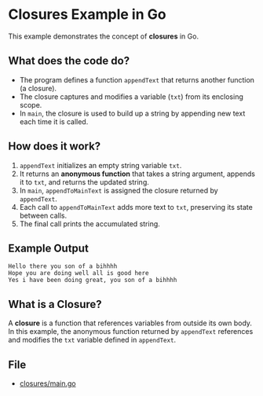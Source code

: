 # Closures Example in Go

This example demonstrates the concept of **closures** in Go.

## What does the code do?

- The program defines a function `appendText` that returns another function (a closure).
- The closure captures and modifies a variable (`txt`) from its enclosing scope.
- In `main`, the closure is used to build up a string by appending new text each time it is called.

## How does it work?

1. `appendText` initializes an empty string variable `txt`.
2. It returns an **anonymous function** that takes a string argument, appends it to `txt`, and returns the updated string.
3. In `main`, `appendToMainText` is assigned the closure returned by `appendText`.
4. Each call to `appendToMainText` adds more text to `txt`, preserving its state between calls.
5. The final call prints the accumulated string.

## Example Output

```
Hello there you son of a bihhhh
Hope you are doing well all is good here
Yes i have been doing great, you son of a bihhhh
```

## What is a Closure?

A **closure** is a function that references variables from outside its own body. In this example, the anonymous function returned by `appendText` references and modifies the `txt` variable defined in `appendText`.

## File

- [closures/main.go](closures/main.go)
